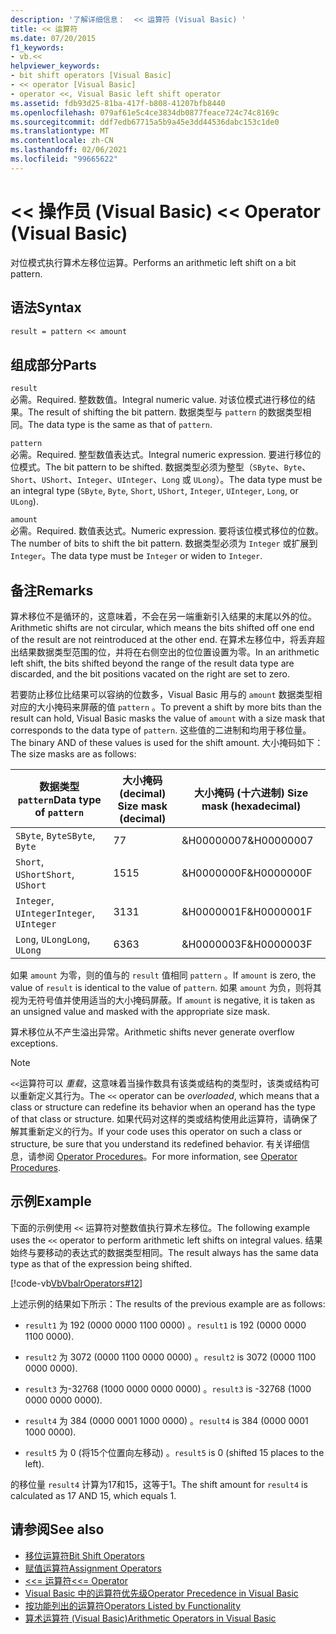 ```yaml
---
description: '了解详细信息：  << 运算符 (Visual Basic) '
title: << 运算符
ms.date: 07/20/2015
f1_keywords:
- vb.<<
helpviewer_keywords:
- bit shift operators [Visual Basic]
- << operator [Visual Basic]
- operator <<, Visual Basic left shift operator
ms.assetid: fdb93d25-81ba-417f-b808-41207bfb8440
ms.openlocfilehash: 079af61e5c4ce3834db0877feace724c74c8169c
ms.sourcegitcommit: ddf7edb67715a5b9a45e3dd44536dabc153c1de0
ms.translationtype: MT
ms.contentlocale: zh-CN
ms.lasthandoff: 02/06/2021
ms.locfileid: "99665622"
---
```

# <a name="-operator-visual-basic"></a><span data-ttu-id="c0e52-103">\<\< 操作员 (Visual Basic) </span><span class="sxs-lookup"><span data-stu-id="c0e52-103">\<\< Operator (Visual Basic)</span></span>

<span data-ttu-id="c0e52-104">对位模式执行算术左移位运算。</span><span class="sxs-lookup"><span data-stu-id="c0e52-104">Performs an arithmetic left shift on a bit pattern.</span></span>  
  
## <a name="syntax"></a><span data-ttu-id="c0e52-105">语法</span><span class="sxs-lookup"><span data-stu-id="c0e52-105">Syntax</span></span>  
  
```vb  
result = pattern << amount  
```  
  
## <a name="parts"></a><span data-ttu-id="c0e52-106">组成部分</span><span class="sxs-lookup"><span data-stu-id="c0e52-106">Parts</span></span>  

 `result`  
 <span data-ttu-id="c0e52-107">必需。</span><span class="sxs-lookup"><span data-stu-id="c0e52-107">Required.</span></span> <span data-ttu-id="c0e52-108">整数数值。</span><span class="sxs-lookup"><span data-stu-id="c0e52-108">Integral numeric value.</span></span> <span data-ttu-id="c0e52-109">对该位模式进行移位的结果。</span><span class="sxs-lookup"><span data-stu-id="c0e52-109">The result of shifting the bit pattern.</span></span> <span data-ttu-id="c0e52-110">数据类型与 `pattern` 的数据类型相同。</span><span class="sxs-lookup"><span data-stu-id="c0e52-110">The data type is the same as that of `pattern`.</span></span>  
  
 `pattern`  
 <span data-ttu-id="c0e52-111">必需。</span><span class="sxs-lookup"><span data-stu-id="c0e52-111">Required.</span></span> <span data-ttu-id="c0e52-112">整型数值表达式。</span><span class="sxs-lookup"><span data-stu-id="c0e52-112">Integral numeric expression.</span></span> <span data-ttu-id="c0e52-113">要进行移位的位模式。</span><span class="sxs-lookup"><span data-stu-id="c0e52-113">The bit pattern to be shifted.</span></span> <span data-ttu-id="c0e52-114">数据类型必须为整型（`SByte`、`Byte`、`Short`、`UShort`、`Integer`、`UInteger`、`Long` 或 `ULong`）。</span><span class="sxs-lookup"><span data-stu-id="c0e52-114">The data type must be an integral type (`SByte`, `Byte`, `Short`, `UShort`, `Integer`, `UInteger`, `Long`, or `ULong`).</span></span>  
  
 `amount`  
 <span data-ttu-id="c0e52-115">必需。</span><span class="sxs-lookup"><span data-stu-id="c0e52-115">Required.</span></span> <span data-ttu-id="c0e52-116">数值表达式。</span><span class="sxs-lookup"><span data-stu-id="c0e52-116">Numeric expression.</span></span> <span data-ttu-id="c0e52-117">要将该位模式移位的位数。</span><span class="sxs-lookup"><span data-stu-id="c0e52-117">The number of bits to shift the bit pattern.</span></span> <span data-ttu-id="c0e52-118">数据类型必须为 `Integer` 或扩展到 `Integer`。</span><span class="sxs-lookup"><span data-stu-id="c0e52-118">The data type must be `Integer` or widen to `Integer`.</span></span>  
  
## <a name="remarks"></a><span data-ttu-id="c0e52-119">备注</span><span class="sxs-lookup"><span data-stu-id="c0e52-119">Remarks</span></span>  

 <span data-ttu-id="c0e52-120">算术移位不是循环的，这意味着，不会在另一端重新引入结果的末尾以外的位。</span><span class="sxs-lookup"><span data-stu-id="c0e52-120">Arithmetic shifts are not circular, which means the bits shifted off one end of the result are not reintroduced at the other end.</span></span> <span data-ttu-id="c0e52-121">在算术左移位中，将丢弃超出结果数据类型范围的位，并将在右侧空出的位位置设置为零。</span><span class="sxs-lookup"><span data-stu-id="c0e52-121">In an arithmetic left shift, the bits shifted beyond the range of the result data type are discarded, and the bit positions vacated on the right are set to zero.</span></span>  
  
 <span data-ttu-id="c0e52-122">若要防止移位比结果可以容纳的位数多，Visual Basic 用与的 `amount` 数据类型相对应的大小掩码来屏蔽的值 `pattern` 。</span><span class="sxs-lookup"><span data-stu-id="c0e52-122">To prevent a shift by more bits than the result can hold, Visual Basic masks the value of `amount` with a size mask that corresponds to the data type of `pattern`.</span></span> <span data-ttu-id="c0e52-123">这些值的二进制和均用于移位量。</span><span class="sxs-lookup"><span data-stu-id="c0e52-123">The binary AND of these values is used for the shift amount.</span></span> <span data-ttu-id="c0e52-124">大小掩码如下：</span><span class="sxs-lookup"><span data-stu-id="c0e52-124">The size masks are as follows:</span></span>  
  
|<span data-ttu-id="c0e52-125">数据类型 `pattern`</span><span class="sxs-lookup"><span data-stu-id="c0e52-125">Data type of `pattern`</span></span>|<span data-ttu-id="c0e52-126">大小掩码 (decimal) </span><span class="sxs-lookup"><span data-stu-id="c0e52-126">Size mask (decimal)</span></span>|<span data-ttu-id="c0e52-127">大小掩码 (十六进制) </span><span class="sxs-lookup"><span data-stu-id="c0e52-127">Size mask (hexadecimal)</span></span>|  
|----------------------------|---------------------------|-------------------------------|  
|<span data-ttu-id="c0e52-128">`SByte`, `Byte`</span><span class="sxs-lookup"><span data-stu-id="c0e52-128">`SByte`, `Byte`</span></span>|<span data-ttu-id="c0e52-129">7</span><span class="sxs-lookup"><span data-stu-id="c0e52-129">7</span></span>|<span data-ttu-id="c0e52-130">&H00000007</span><span class="sxs-lookup"><span data-stu-id="c0e52-130">&H00000007</span></span>|  
|<span data-ttu-id="c0e52-131">`Short`, `UShort`</span><span class="sxs-lookup"><span data-stu-id="c0e52-131">`Short`, `UShort`</span></span>|<span data-ttu-id="c0e52-132">15</span><span class="sxs-lookup"><span data-stu-id="c0e52-132">15</span></span>|<span data-ttu-id="c0e52-133">&H0000000F</span><span class="sxs-lookup"><span data-stu-id="c0e52-133">&H0000000F</span></span>|  
|<span data-ttu-id="c0e52-134">`Integer`, `UInteger`</span><span class="sxs-lookup"><span data-stu-id="c0e52-134">`Integer`, `UInteger`</span></span>|<span data-ttu-id="c0e52-135">31</span><span class="sxs-lookup"><span data-stu-id="c0e52-135">31</span></span>|<span data-ttu-id="c0e52-136">&H0000001F</span><span class="sxs-lookup"><span data-stu-id="c0e52-136">&H0000001F</span></span>|  
|<span data-ttu-id="c0e52-137">`Long`, `ULong`</span><span class="sxs-lookup"><span data-stu-id="c0e52-137">`Long`, `ULong`</span></span>|<span data-ttu-id="c0e52-138">63</span><span class="sxs-lookup"><span data-stu-id="c0e52-138">63</span></span>|<span data-ttu-id="c0e52-139">&H0000003F</span><span class="sxs-lookup"><span data-stu-id="c0e52-139">&H0000003F</span></span>|  
  
 <span data-ttu-id="c0e52-140">如果 `amount` 为零，则的值与的 `result` 值相同 `pattern` 。</span><span class="sxs-lookup"><span data-stu-id="c0e52-140">If `amount` is zero, the value of `result` is identical to the value of `pattern`.</span></span> <span data-ttu-id="c0e52-141">如果 `amount` 为负，则将其视为无符号值并使用适当的大小掩码屏蔽。</span><span class="sxs-lookup"><span data-stu-id="c0e52-141">If `amount` is negative, it is taken as an unsigned value and masked with the appropriate size mask.</span></span>  
  
 <span data-ttu-id="c0e52-142">算术移位从不产生溢出异常。</span><span class="sxs-lookup"><span data-stu-id="c0e52-142">Arithmetic shifts never generate overflow exceptions.</span></span>  
  
> [!NOTE]
> <span data-ttu-id="c0e52-143">`<<`运算符可以 *重载*，这意味着当操作数具有该类或结构的类型时，该类或结构可以重新定义其行为。</span><span class="sxs-lookup"><span data-stu-id="c0e52-143">The `<<` operator can be *overloaded*, which means that a class or structure can redefine its behavior when an operand has the type of that class or structure.</span></span> <span data-ttu-id="c0e52-144">如果代码对这样的类或结构使用此运算符，请确保了解其重新定义的行为。</span><span class="sxs-lookup"><span data-stu-id="c0e52-144">If your code uses this operator on such a class or structure, be sure that you understand its redefined behavior.</span></span> <span data-ttu-id="c0e52-145">有关详细信息，请参阅 [Operator Procedures](../../programming-guide/language-features/procedures/operator-procedures.md)。</span><span class="sxs-lookup"><span data-stu-id="c0e52-145">For more information, see [Operator Procedures](../../programming-guide/language-features/procedures/operator-procedures.md).</span></span>  
  
## <a name="example"></a><span data-ttu-id="c0e52-146">示例</span><span class="sxs-lookup"><span data-stu-id="c0e52-146">Example</span></span>  

 <span data-ttu-id="c0e52-147">下面的示例使用 `<<` 运算符对整数值执行算术左移位。</span><span class="sxs-lookup"><span data-stu-id="c0e52-147">The following example uses the `<<` operator to perform arithmetic left shifts on integral values.</span></span> <span data-ttu-id="c0e52-148">结果始终与要移动的表达式的数据类型相同。</span><span class="sxs-lookup"><span data-stu-id="c0e52-148">The result always has the same data type as that of the expression being shifted.</span></span>  
  
 [!code-vb[VbVbalrOperators#12](~/samples/snippets/visualbasic/VS_Snippets_VBCSharp/VbVbalrOperators/VB/Class1.vb#12)]  
  
 <span data-ttu-id="c0e52-149">上述示例的结果如下所示：</span><span class="sxs-lookup"><span data-stu-id="c0e52-149">The results of the previous example are as follows:</span></span>  
  
- <span data-ttu-id="c0e52-150">`result1` 为 192 (0000 0000 1100 0000) 。</span><span class="sxs-lookup"><span data-stu-id="c0e52-150">`result1` is 192 (0000 0000 1100 0000).</span></span>  
  
- <span data-ttu-id="c0e52-151">`result2` 为 3072 (0000 1100 0000 0000) 。</span><span class="sxs-lookup"><span data-stu-id="c0e52-151">`result2` is 3072 (0000 1100 0000 0000).</span></span>  
  
- <span data-ttu-id="c0e52-152">`result3` 为-32768 (1000 0000 0000 0000) 。</span><span class="sxs-lookup"><span data-stu-id="c0e52-152">`result3` is -32768 (1000 0000 0000 0000).</span></span>  
  
- <span data-ttu-id="c0e52-153">`result4` 为 384 (0000 0001 1000 0000) 。</span><span class="sxs-lookup"><span data-stu-id="c0e52-153">`result4` is 384 (0000 0001 1000 0000).</span></span>  
  
- <span data-ttu-id="c0e52-154">`result5` 为 0 (将15个位置向左移动) 。</span><span class="sxs-lookup"><span data-stu-id="c0e52-154">`result5` is 0 (shifted 15 places to the left).</span></span>  
  
 <span data-ttu-id="c0e52-155">的移位量 `result4` 计算为17和15，这等于1。</span><span class="sxs-lookup"><span data-stu-id="c0e52-155">The shift amount for `result4` is calculated as 17 AND 15, which equals 1.</span></span>  
  
## <a name="see-also"></a><span data-ttu-id="c0e52-156">请参阅</span><span class="sxs-lookup"><span data-stu-id="c0e52-156">See also</span></span>

- [<span data-ttu-id="c0e52-157">移位运算符</span><span class="sxs-lookup"><span data-stu-id="c0e52-157">Bit Shift Operators</span></span>](bit-shift-operators.md)
- [<span data-ttu-id="c0e52-158">赋值运算符</span><span class="sxs-lookup"><span data-stu-id="c0e52-158">Assignment Operators</span></span>](assignment-operators.md)
- [<span data-ttu-id="c0e52-159"><<= 运算符</span><span class="sxs-lookup"><span data-stu-id="c0e52-159"><<= Operator</span></span>](left-shift-assignment-operator.md)
- [<span data-ttu-id="c0e52-160">Visual Basic 中的运算符优先级</span><span class="sxs-lookup"><span data-stu-id="c0e52-160">Operator Precedence in Visual Basic</span></span>](operator-precedence.md)
- [<span data-ttu-id="c0e52-161">按功能列出的运算符</span><span class="sxs-lookup"><span data-stu-id="c0e52-161">Operators Listed by Functionality</span></span>](operators-listed-by-functionality.md)
- [<span data-ttu-id="c0e52-162">算术运算符 (Visual Basic)</span><span class="sxs-lookup"><span data-stu-id="c0e52-162">Arithmetic Operators in Visual Basic</span></span>](../../programming-guide/language-features/operators-and-expressions/arithmetic-operators.md)
